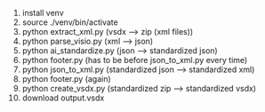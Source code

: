 1. install venv
2. source ./venv/bin/activate
3. python extract_xml.py (vsdx --> zip (xml files))
4. python parse_visio.py (xml --> json)
5. python ai_standardize.py (json --> standardized json)
6. python footer.py (has to be before json_to_xml.py every time) 
7. python json_to_xml.py (standardized json --> standardized xml)
8. python footer.py (again)
9. python create_vsdx.py (standardized zip --> standardized vsdx)
10. download output.vsdx
